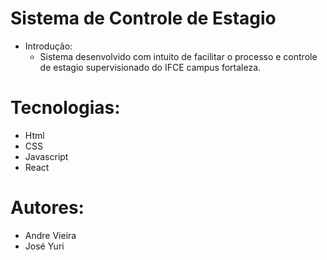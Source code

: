 # Sistema de Controle de Estagio
- Introdução:
	- Sistema desenvolvido com intuito de facilitar o processo e controle de estagio supervisionado do IFCE campus fortaleza.
# Tecnologias:
- Html
- CSS
- Javascript
- React 

# Autores:
- Andre Vieira
- José Yuri
